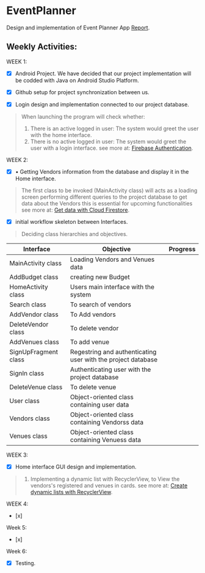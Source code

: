 # EventPlanner
Design and implementation of Event Planner App
[Report](https://github.com/S200155041/EventPlanner/blob/main/Senior%20Project%20I%20-%20Final.pdf).







## Weekly Activities:
WEEK 1:
- [x] Android Project.
We have decided that our project implementation will be codded with Java on Android Studio Platform.


- [x] Github setup for project synchronization between us.
>

- [x] Login design and implementation connected to our project database.
> When launching the program will check whether: 
> 1. There is an active logged in user: The system would greet the user with the home interface. 
> 2. There is no active logged in user: The system would greet the user with a login interface.
see more at: [Firebase Authentication](https://firebase.google.com/docs/auth).

WEEK 2:
- [x] •	 Getting Vendors information from the database and display it in the Home interface.
> The first class to be invoked (MainActivity class) will acts as a loading screen performing different queries to the project database to get data about the Vendors this is essential for upcoming functionalities
see more at: [Get data with Cloud Firestore](https://firebase.google.com/docs/firestore/query-data/get-data).

- [x] initial workflow skeleton between Interfaces.
> Deciding class hierarchies and objectives.

| Interface | Objective | Progress |
| --- | --- | --- |
| MainActivity class | Loading Vendors and Venues data |  |
| AddBudget class | creating new Budget |  |
| HomeActivity class | Users main interface with the system |  |
| Search class | To search of vendors |  |
| AddVendor  class | To Add vendors |  |
| DeleteVendor class | To delete vendor |  |
| AddVenues class | To add  venue |  |
| SignUpFragment class | Regestring and authenticating user with the project database |  |
| SignIn class | Authenticating user with the project database |  |
| DeleteVenue class | To delete venue |  |
| User class | Object-oriented class containing user data |  |
| Vendors class | Object-oriented class containing Vendorss data |  |
| Venues class | Object-oriented class containing Venuess data |  |

WEEK 3:
 
- [x] Home interface GUI design and implementation.
> 1. Implementing a dynamic list with RecyclerView, to View the vendors's registered and venues in cards. see more at: [Create dynamic lists with RecyclerView](https://developer.android.com/guide/topics/ui/layout/recyclerview).


WEEK 4:
- [x] 

Week 5:
- [x] 

Week 6:
- [x] Testing.


